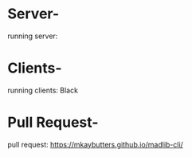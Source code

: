 # Server-

running server:

# Clients-
running clients: Black

# Pull Request-

pull request: https://mkaybutters.github.io/madlib-cli/


